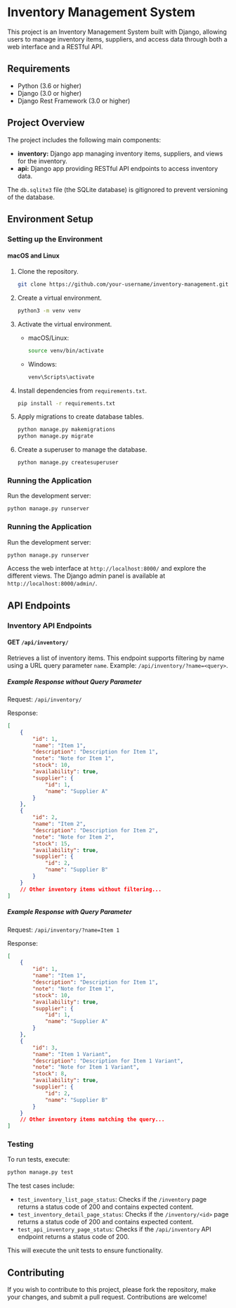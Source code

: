 # Inventory Management System

This project is an Inventory Management System built with Django, allowing users to manage inventory items, suppliers, and access data through both a web interface and a RESTful API.

## Requirements

- Python (3.6 or higher)
- Django (3.0 or higher)
- Django Rest Framework (3.0 or higher)

## Project Overview

The project includes the following main components:

- **inventory:** Django app managing inventory items, suppliers, and views for the inventory.
- **api:** Django app providing RESTful API endpoints to access inventory data.

The `db.sqlite3` file (the SQLite database) is gitignored to prevent versioning of the database.

## Environment Setup

### Setting up the Environment

#### macOS and Linux

1. Clone the repository.
   ```bash
   git clone https://github.com/your-username/inventory-management.git
   ```

2. Create a virtual environment.
   ```bash
   python3 -m venv venv
   ```

3. Activate the virtual environment.
   - macOS/Linux:
     ```bash
     source venv/bin/activate
     ```
   - Windows:
     ```bash
     venv\Scripts\activate
     ```

4. Install dependencies from `requirements.txt`.
   ```bash
   pip install -r requirements.txt
   ```

5. Apply migrations to create database tables.
   ```bash
   python manage.py makemigrations
   python manage.py migrate
   ```

6. Create a superuser to manage the database.
   ```bash
   python manage.py createsuperuser
   ```

### Running the Application

Run the development server:
   ```bash
   python manage.py runserver
   ```

### Running the Application

Run the development server:
   ```bash
   python manage.py runserver
   ```

Access the web interface at `http://localhost:8000/` and explore the different views. The Django admin panel is available at `http://localhost:8000/admin/`.

## API Endpoints

### Inventory API Endpoints

#### GET `/api/inventory/`

Retrieves a list of inventory items. This endpoint supports filtering by name using a URL query parameter `name`. Example: `/api/inventory/?name=<query>`.

##### Example Response without Query Parameter

Request: `/api/inventory/`

Response:
```json
[
    {
        "id": 1,
        "name": "Item 1",
        "description": "Description for Item 1",
        "note": "Note for Item 1",
        "stock": 10,
        "availability": true,
        "supplier": {
            "id": 1,
            "name": "Supplier A"
        }
    },
    {
        "id": 2,
        "name": "Item 2",
        "description": "Description for Item 2",
        "note": "Note for Item 2",
        "stock": 15,
        "availability": true,
        "supplier": {
            "id": 2,
            "name": "Supplier B"
        }
    }
    // Other inventory items without filtering...
]
```


##### Example Response with Query Parameter

Request: `/api/inventory/?name=Item 1`

Response:
```json
[
    {
        "id": 1,
        "name": "Item 1",
        "description": "Description for Item 1",
        "note": "Note for Item 1",
        "stock": 10,
        "availability": true,
        "supplier": {
            "id": 1,
            "name": "Supplier A"
        }
    },
    {
        "id": 3,
        "name": "Item 1 Variant",
        "description": "Description for Item 1 Variant",
        "note": "Note for Item 1 Variant",
        "stock": 8,
        "availability": true,
        "supplier": {
            "id": 2,
            "name": "Supplier B"
        }
    }
    // Other inventory items matching the query...
]
```

### Testing

To run tests, execute:
   ```bash
   python manage.py test
   ```

The test cases include:

- `test_inventory_list_page_status`: Checks if the `/inventory` page returns a status code of 200 and contains expected content.
- `test_inventory_detail_page_status`: Checks if the `/inventory/<id>` page returns a status code of 200 and contains expected content.
- `test_api_inventory_page_status`: Checks if the `/api/inventory` API endpoint returns a status code of 200.

This will execute the unit tests to ensure functionality.

## Contributing

If you wish to contribute to this project, please fork the repository, make your changes, and submit a pull request. Contributions are welcome!


